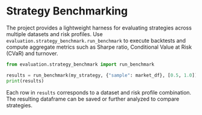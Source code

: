 # Strategy Benchmarking

The project provides a lightweight harness for evaluating strategies across
multiple datasets and risk profiles.  Use
`evaluation.strategy_benchmark.run_benchmark` to execute backtests and compute
aggregate metrics such as Sharpe ratio, Conditional Value at Risk (CVaR) and
turnover.

```python
from evaluation.strategy_benchmark import run_benchmark

results = run_benchmark(my_strategy, {"sample": market_df}, [0.5, 1.0])
print(results)
```

Each row in ``results`` corresponds to a dataset and risk profile combination.
The resulting dataframe can be saved or further analyzed to compare strategies.
